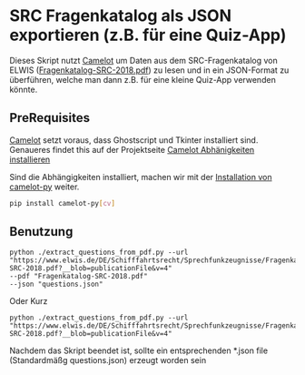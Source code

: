 # SRC Fragenkatalog als JSON exportieren (z.B. für eine Quiz-App)

Dieses Skript nutzt 
[Camelot](https://camelot-py.readthedocs.io/en/master/index.html) um Daten aus dem SRC-Fragenkatalog von ELWIS ([Fragenkatalog-SRC-2018.pdf](https://www.elwis.de/DE/Schifffahrtsrecht/Sprechfunkzeugnisse/Fragenkatalog-SRC-2018.pdf?__blob=publicationFile&v=4))
zu lesen und in ein JSON-Format zu überführen, welche man dann z.B. für eine kleine Quiz-App verwenden könnte.

## PreRequisites
[Camelot](https://camelot-py.readthedocs.io/en/master/index.html) setzt voraus, dass Ghostscript und Tkinter installiert sind. Genaueres findet this auf der Projektseite 
[Camelot Abhänigkeiten installieren](https://camelot-py.readthedocs.io/en/master/user/install-deps.html#install-deps)

Sind die Abhängigkeiten installiert, machen wir mit der [Installation von camelot-py](https://camelot-py.readthedocs.io/en/master/user/install.html#using-pip) weiter.

```bash
pip install camelot-py[cv]
```

## Benutzung

```
python ./extract_questions_from_pdf.py --url "https://www.elwis.de/DE/Schifffahrtsrecht/Sprechfunkzeugnisse/Fragenkatalog-SRC-2018.pdf?__blob=publicationFile&v=4" 
--pdf "Fragenkatalog-SRC-2018.pdf"
--json "questions.json"
```

Oder Kurz

```
python ./extract_questions_from_pdf.py --url "https://www.elwis.de/DE/Schifffahrtsrecht/Sprechfunkzeugnisse/Fragenkatalog-SRC-2018.pdf?__blob=publicationFile&v=4"
```

Nachdem das Skript beendet ist, sollte ein entsprechenden *.json file (Standardmäßg questions.json) erzeugt worden sein